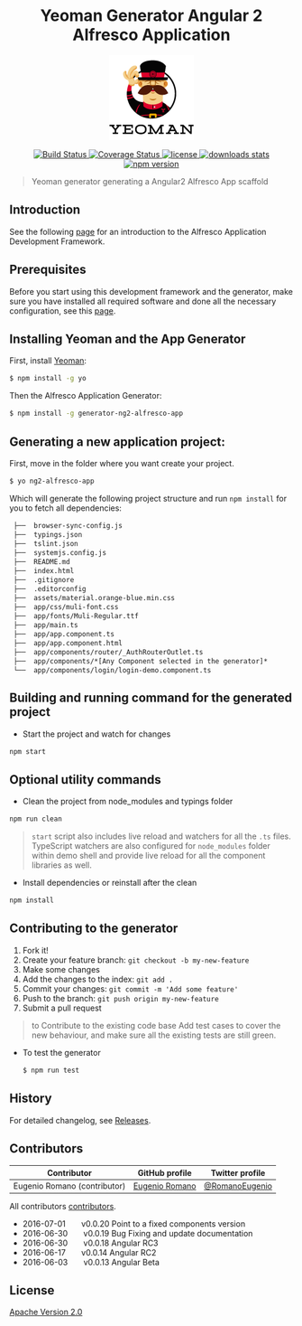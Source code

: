 <h1 align="center">Yeoman Generator Angular 2 Alfresco Application</h1>
<p align="center">
  <img title="yeoman generator" src='assets/yeoman.png' alt='yeoman logo'  />
</p>
<p align="center">
  <a title='Build Status' href="https://travis-ci.org/Alfresco/generator-ng2-alfresco-app">
    <img src='https://travis-ci.org/Alfresco/generator-ng2-alfresco-app.svg?branch=master' alt='Build Status'  />
  </a>
  <a href='https://codecov.io/gh/Alfresco/generator-ng2-alfresco-app'>
    <img src='https://img.shields.io/codecov/c/github/codecov/generator-ng2-alfresco-app/master.svg?maxAge=2592000' alt='Coverage Status' />
  </a>
  <a href='https://github.com/Alfresco/generator-ng2-alfresco-app/blob/master/LICENSE'>
    <img src='https://img.shields.io/badge/license-MIT-blue.svg' alt='license' />
  </a>
  <a alt='downloads stats' href='https://npmjs.org/package/generator-ng2-alfresco-app'>
    <img src='https://img.shields.io/npm/dt/generator-ng2-alfresco-app.svg' alt='downloads stats' />
  </a>
  <a href="https://nodei.co/npm/generator-ng2-alfresco-app/">
    <img src="http://img.shields.io/npm/v/generator-ng2-alfresco-app.svg" alt='npm version' >
  </a>
</p>

>Yeoman generator generating a Angular2 Alfresco App scaffold

## Introduction

See the following [page](https://github.com/Alfresco/alfresco-ng2-components/blob/master/INTRODUCTION.md) for an introduction to the Alfresco Application Development Framework. 

## Prerequisites

Before you start using this development framework and the generator, make sure you have installed all required software and done all the 
necessary configuration, see this [page](PREREQUISITES.md).

## Installing Yeoman and the App Generator

First, install [Yeoman](http://yeoman.io):

```bash
$ npm install -g yo
```

Then the Alfresco Application Generator:
 
```bash
$ npm install -g generator-ng2-alfresco-app
```
 
##  Generating a new application project:

First, move in the folder where you want create your project.

```bash
$ yo ng2-alfresco-app
```

Which will generate the following project structure and run `npm install` for you to fetch all dependencies:

     ├──  browser-sync-config.js
     ├──  typings.json
     ├──  tslint.json
     ├──  systemjs.config.js
     ├──  README.md
     ├──  index.html
     ├──  .gitignore
     ├──  .editorconfig
     ├──  assets/material.orange-blue.min.css
     ├──  app/css/muli-font.css
     ├──  app/fonts/Muli-Regular.ttf
     ├──  app/main.ts
     ├──  app/app.component.ts
     ├──  app/app.component.html
     ├──  app/components/router/_AuthRouterOutlet.ts   
     ├──  app/components/*[Any Component selected in the generator]* 
     └──  app/components/login/login-demo.component.ts


## Building and running command for the generated project

* Start the project and watch for changes

```sh
npm start
```

## Optional utility commands

* Clean the project from node_modules and typings folder

```sh
npm run clean
```

>`start` script also includes live reload and watchers for all the `.ts` files.
TypeScript watchers are also configured for `node_modules` folder within demo shell
and provide live reload for all the component libraries as well.

*  Install dependencies or reinstall after the clean

```sh
npm install
```

## Contributing to the generator

1. Fork it!
2. Create your feature branch: `git checkout -b my-new-feature`
3. Make some changes 
4. Add the changes to the index: `git add .`
5. Commit your changes: `git commit -m 'Add some feature'`
6. Push to the branch: `git push origin my-new-feature`
7. Submit a pull request

>to Contribute to the existing code base Add test cases to cover the new behaviour, and make sure all the existing tests are still green.

* To test the generator 

    ```sh
    $ npm run test
    ```

    
## History

For detailed changelog, see [Releases](https://github.com/Alfresco/generator-ng2-alfresco-app/releases).

## Contributors

Contributor | GitHub profile | Twitter profile |
--- | --- | ---
Eugenio Romano (contributor)| [Eugenio Romano](https://github.com/eromano) | [@RomanoEugenio](https://twitter.com/RomanoEugenio)

All contributors [contributors](https://github.com/alfresco/generator-ng2-alfresco-app/graphs/contributors).

 * 2016-07-01  v0.0.20 Point to a fixed components version 
 * 2016-06-30  v0.0.19 Bug Fixing and update documentation 
 * 2016-06-30  v0.0.18 Angular RC3 
 * 2016-06-17  v0.0.14 Angular RC2
 * 2016-06-03  v0.0.13 Angular Beta  

## License
[Apache Version 2.0](https://github.com/alfresco/generator-ng2-alfresco-app/blob/master/LICENSE)
 
